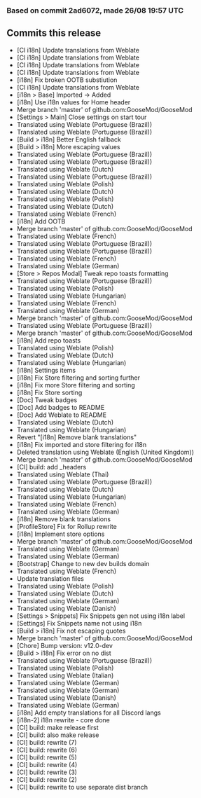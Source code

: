 ### Based on commit 2ad6072, made 26/08 19:57 UTC
## Commits this release
  - [CI i18n] Update translations from Weblate
  - [CI i18n] Update translations from Weblate
  - [CI i18n] Update translations from Weblate
  - [CI i18n] Update translations from Weblate
  - [i18n] Fix broken OOTB substiution
  - [CI i18n] Update translations from Weblate
  - [i18n > Base] Imported -> Added
  - [i18n] Use i18n values for Home header
  - Merge branch 'master' of github.com:GooseMod/GooseMod
  - [Settings > Main] Close settings on start tour
  - Translated using Weblate (Portuguese (Brazil))
  - Translated using Weblate (Portuguese (Brazil))
  - [Build > i18n] Better English fallback
  - [Build > i18n] More escaping values
  - Translated using Weblate (Portuguese (Brazil))
  - Translated using Weblate (Portuguese (Brazil))
  - Translated using Weblate (Dutch)
  - Translated using Weblate (Portuguese (Brazil))
  - Translated using Weblate (Polish)
  - Translated using Weblate (Dutch)
  - Translated using Weblate (Polish)
  - Translated using Weblate (Dutch)
  - Translated using Weblate (French)
  - [i18n] Add OOTB
  - Merge branch 'master' of github.com:GooseMod/GooseMod
  - Translated using Weblate (French)
  - Translated using Weblate (Portuguese (Brazil))
  - Translated using Weblate (Portuguese (Brazil))
  - Translated using Weblate (French)
  - Translated using Weblate (German)
  - [Store > Repos Modal] Tweak repo toasts formatting
  - Translated using Weblate (Portuguese (Brazil))
  - Translated using Weblate (Polish)
  - Translated using Weblate (Hungarian)
  - Translated using Weblate (French)
  - Translated using Weblate (German)
  - Merge branch 'master' of github.com:GooseMod/GooseMod
  - Translated using Weblate (Portuguese (Brazil))
  - Merge branch 'master' of github.com:GooseMod/GooseMod
  - [i18n] Add repo toasts
  - Translated using Weblate (Polish)
  - Translated using Weblate (Dutch)
  - Translated using Weblate (Hungarian)
  - [i18n] Settings items
  - [i18n] Fix Store filtering and sorting further
  - [i18n] Fix more Store filtering and sorting
  - [i18n] Fix Store sorting
  - [Doc] Tweak badges
  - [Doc] Add badges to README
  - [Doc] Add Weblate to README
  - Translated using Weblate (Dutch)
  - Translated using Weblate (Hungarian)
  - Revert "[i18n] Remove blank translations"
  - [i18n] Fix imported and store filtering for i18n
  - Deleted translation using Weblate (English (United Kingdom))
  - Merge branch 'master' of github.com:GooseMod/GooseMod
  - [CI] build: add _headers
  - Translated using Weblate (Thai)
  - Translated using Weblate (Portuguese (Brazil))
  - Translated using Weblate (Dutch)
  - Translated using Weblate (Hungarian)
  - Translated using Weblate (French)
  - Translated using Weblate (German)
  - [i18n] Remove blank translations
  - [ProfileStore] Fix for Rollup rewrite
  - [i18n] Implement store options
  - Merge branch 'master' of github.com:GooseMod/GooseMod
  - Translated using Weblate (German)
  - Translated using Weblate (German)
  - [Bootstrap] Change to new dev builds domain
  - Translated using Weblate (French)
  - Update translation files
  - Translated using Weblate (Polish)
  - Translated using Weblate (Dutch)
  - Translated using Weblate (German)
  - Translated using Weblate (Danish)
  - [Settings > Snippets] Fix Snippets gen not using i18n label
  - [Settings] Fix Snippets name not using i18n
  - [Build > i18n] Fix not escaping quotes
  - Merge branch 'master' of github.com:GooseMod/GooseMod
  - [Chore] Bump version: v12.0-dev
  - [Build > i18n] Fix error on no dist
  - Translated using Weblate (Portuguese (Brazil))
  - Translated using Weblate (Polish)
  - Translated using Weblate (Italian)
  - Translated using Weblate (German)
  - Translated using Weblate (German)
  - Translated using Weblate (Danish)
  - Translated using Weblate (German)
  - [i18n] Add empty translations for all Discord langs
  - [i18n-2] i18n rewrite - core done
  - [CI] build: make release first
  - [CI] build: also make release
  - [CI] build: rewrite (7)
  - [CI] build: rewrite (6)
  - [CI] build: rewrite (5)
  - [CI] build: rewrite (4)
  - [CI] build: rewrite (3)
  - [CI] build: rewrite (2)
  - [CI] build: rewrite to use separate dist branch